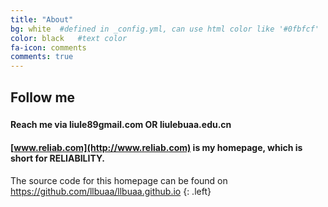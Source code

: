 ```yaml
---
title: "About"
bg: white  #defined in _config.yml, can use html color like '#0fbfcf'
color: black   #text color
fa-icon: comments
comments: true
---
```


## Follow me

### [<i class="fa fa-weibo"></i>](http://weibo.com/512127104)  [<i class="fa fa-linkedin-square"></i>](https://cn.linkedin.com/in/liule) [<i class="fa fa-facebook-square"></i>](https://www.facebook.com/liule89) [<i class="fa fa-github"></i>](https://github.com/llbuaa)

#### <i class="fa fa-envelope"></i> Reach me via **liule89<i class="fa fa-at"></i>gmail.com** OR **liule<i class="fa fa-at"></i>buaa.edu.cn**

#### <i class="fa fa-home"></i> [www.reliab.com](http://www.reliab.com) is my homepage, which is short for RELIABILITY. 

The source code for this homepage can be found on <https://github.com/llbuaa/llbuaa.github.io>
{: .left}
